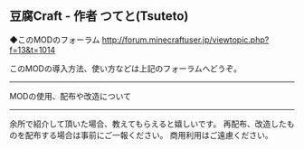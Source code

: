 
豆腐Craft - 作者 つてと(Tsuteto)
-----------------------------------------------------------

◆このMODのフォーラム
http://forum.minecraftuser.jp/viewtopic.php?f=13&t=1014

このMODの導入方法、使い方などは上記のフォーラムへどうぞ。

*************************
MODの使用、配布や改造について
*************************
余所で紹介して頂いた場合、教えてもらえると嬉しいです。
再配布、改造したものを配布する場合は事前にご一報ください。
商用利用はご遠慮ください。
